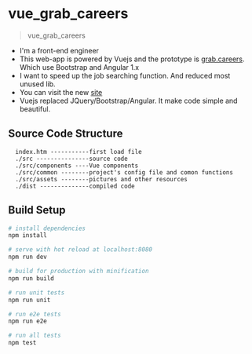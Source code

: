 # vue_grab_careers

> vue_grab_careers
 * I'm a front-end engineer
 * This web-app is powered by Vuejs and the prototype is [grab.careers](https://grab.careers). Which use Bootstrap and Angular 1.x
 * I want to speed up the job searching function. And reduced most unused lib.
 * You can visit the new [site](http://iwxpublish.oss-cn-hangzhou.aliyuncs.com/vue/index.html)
 * Vuejs replaced JQuery/Bootstrap/Angular. It make code simple and beautiful.
 
## Source Code Structure
```
  index.htm -----------first load file
  ./src ---------------source code
  ./src/components ----Vue components
  ./src/common --------project's config file and comon functions
  ./src/assets --------pictures and other resources
  ./dist --------------compiled code
```

## Build Setup

``` bash
# install dependencies
npm install

# serve with hot reload at localhost:8080
npm run dev

# build for production with minification
npm run build

# run unit tests
npm run unit

# run e2e tests
npm run e2e

# run all tests
npm test
```
